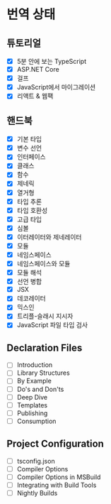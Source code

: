 # 번역 상태

## 튜토리얼
- [x] 5분 안에 보는 TypeScript
- [x] ASP.NET Core
- [x] 걸프
- [x] JavaScript에서 마이그레이션
- [x] 리액트 & 웹팩
## 핸드북
- [x] 기본 타입
- [x] 변수 선언
- [x] 인터페이스
- [x] 클래스
- [x] 함수
- [x] 제네릭
- [x] 열거형
- [x] 타입 추론
- [x] 타입 호환성
- [x] 고급 타입
- [x] 심볼
- [x] 이터레이터와 제네레이터
- [x] 모듈
- [x] 네임스페이스
- [x] 네임스페이스와 모듈
- [x] 모듈 해석
- [X] 선언 병합
- [X] JSX
- [X] 데코레이터
- [X] 믹스인
- [x] 트리플-슬래시 지시자
- [x] JavaScript 파일 타입 검사
## Declaration Files
- [ ] Introduction
- [ ] Library Structures
- [ ] By Example
- [ ] Do's and Don'ts
- [ ] Deep Dive
- [ ] Templates
- [ ] Publishing
- [ ] Consumption
## Project Configuration
- [ ] tsconfig.json
- [ ] Compiler Options
- [ ] Compiler Options in MSBuild
- [ ] Integrating with Build Tools
- [ ] Nightly Builds